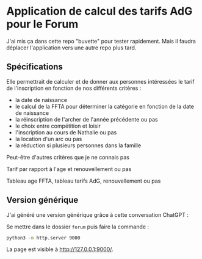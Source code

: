 # Application de calcul des tarifs AdG pour le Forum

J'ai mis ça dans cette repo "buvette" pour tester rapidement.
Mais il faudra déplacer l'application vers une autre repo
plus tard.

## Spécifications

Elle permettrait de calculer et de donner aux personnes intéressées le tarif
de l'inscription en fonction de nos différents critères :

- la date de naissance
- le calcul de la FFTA pour déterminer la catégorie en fonction de la date de naissance
- la réinscription de l'archer de l'année précédente ou pas
- le choix entre compétition et loisir
- l'inscription au cours de Nathalie ou pas
- la location d'un arc ou pas
- la réduction si plusieurs personnes dans la famille

Peut-être d'autres critères que je ne connais pas



Tarif par rapport à l'age et renouvellement ou pas

Tableau age FFTA, tableau tarifs AdG, renouvellement ou pas



## Version générique

J'ai généré une version générique grâce à cette conversation ChatGPT :

Se mettre dans le dossier `forum` puis faire la commande :
```bash
python3 -m http.server 9000
```

La page est visible à http://127.0.0.1:9000/.
